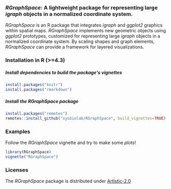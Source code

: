 ### *RGraphSpace*: A lightweight package for representing large *igraph* objects in a normalized coordinate system.

*RGraphSpace* is an R package that integrates *igraph* and *ggplot2* graphics within spatial maps. *RGraphSpace* implements new geometric objects using *ggplot2* prototypes, customized for representing large *igraph* objects in a normalized coordinate system. By scaling shapes and graph elements, *RGraphSpace* can provide a framework for layered visualizations.

### Installation in R (>=4.3)

##### Install dependencies to build the package's vignettes

```r
install.packages("knitr")
install.packages("rmarkdown")
```

##### Install the RGraphSpace package

```r
install.packages("remotes")
remotes::install_github("sysbiolab/RGraphSpace", build_vignettes=TRUE)
```

### Examples

Follow the *RGraphSpace* vignette and try to make some *plots*!

```r
library(RGraphSpace)
vignette("RGraphSpace")
```

### Licenses

The *RGraphSpace* package is distributed under [Artistic-2.0](https://www.r-project.org/Licenses/Artistic-2.0)
